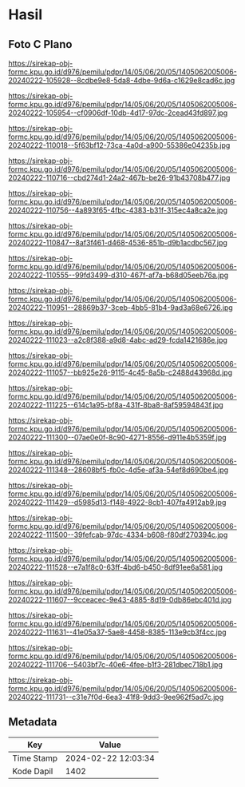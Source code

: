 # Hasil

## Foto C Plano

https://sirekap-obj-formc.kpu.go.id/d976/pemilu/pdpr/14/05/06/20/05/1405062005006-20240222-105928--8cdbe9e8-5da8-4dbe-9d6a-c1629e8cad6c.jpg

https://sirekap-obj-formc.kpu.go.id/d976/pemilu/pdpr/14/05/06/20/05/1405062005006-20240222-105954--cf0906df-10db-4d17-97dc-2cead43fd897.jpg

https://sirekap-obj-formc.kpu.go.id/d976/pemilu/pdpr/14/05/06/20/05/1405062005006-20240222-110018--5f63bf12-73ca-4a0d-a900-55386e04235b.jpg

https://sirekap-obj-formc.kpu.go.id/d976/pemilu/pdpr/14/05/06/20/05/1405062005006-20240222-110716--cbd274d1-24a2-467b-be26-91b43708b477.jpg

https://sirekap-obj-formc.kpu.go.id/d976/pemilu/pdpr/14/05/06/20/05/1405062005006-20240222-110756--4a893f65-4fbc-4383-b31f-315ec4a8ca2e.jpg

https://sirekap-obj-formc.kpu.go.id/d976/pemilu/pdpr/14/05/06/20/05/1405062005006-20240222-110847--8af3f461-d468-4536-851b-d9b1acdbc567.jpg

https://sirekap-obj-formc.kpu.go.id/d976/pemilu/pdpr/14/05/06/20/05/1405062005006-20240222-110555--99fd3499-d310-467f-af7a-b68d05eeb76a.jpg

https://sirekap-obj-formc.kpu.go.id/d976/pemilu/pdpr/14/05/06/20/05/1405062005006-20240222-110951--28869b37-3ceb-4bb5-81b4-9ad3a68e6726.jpg

https://sirekap-obj-formc.kpu.go.id/d976/pemilu/pdpr/14/05/06/20/05/1405062005006-20240222-111023--a2c8f388-a9d8-4abc-ad29-fcda1421686e.jpg

https://sirekap-obj-formc.kpu.go.id/d976/pemilu/pdpr/14/05/06/20/05/1405062005006-20240222-111057--bb925e26-9115-4c45-8a5b-c2488d43968d.jpg

https://sirekap-obj-formc.kpu.go.id/d976/pemilu/pdpr/14/05/06/20/05/1405062005006-20240222-111225--614c1a95-bf8a-431f-8ba8-8af59594843f.jpg

https://sirekap-obj-formc.kpu.go.id/d976/pemilu/pdpr/14/05/06/20/05/1405062005006-20240222-111300--07ae0e0f-8c90-4271-8556-d911e4b5359f.jpg

https://sirekap-obj-formc.kpu.go.id/d976/pemilu/pdpr/14/05/06/20/05/1405062005006-20240222-111348--28608bf5-fb0c-4d5e-af3a-54ef8d690be4.jpg

https://sirekap-obj-formc.kpu.go.id/d976/pemilu/pdpr/14/05/06/20/05/1405062005006-20240222-111429--d5985d13-f148-4922-8cb1-407fa4912ab9.jpg

https://sirekap-obj-formc.kpu.go.id/d976/pemilu/pdpr/14/05/06/20/05/1405062005006-20240222-111500--39fefcab-97dc-4334-b608-f80df270394c.jpg

https://sirekap-obj-formc.kpu.go.id/d976/pemilu/pdpr/14/05/06/20/05/1405062005006-20240222-111528--e7a1f8c0-63ff-4bd6-b450-8df91ee6a581.jpg

https://sirekap-obj-formc.kpu.go.id/d976/pemilu/pdpr/14/05/06/20/05/1405062005006-20240222-111607--9cceacec-9e43-4885-8d19-0db86ebc401d.jpg

https://sirekap-obj-formc.kpu.go.id/d976/pemilu/pdpr/14/05/06/20/05/1405062005006-20240222-111631--41e05a37-5ae8-4458-8385-113e9cb3f4cc.jpg

https://sirekap-obj-formc.kpu.go.id/d976/pemilu/pdpr/14/05/06/20/05/1405062005006-20240222-111706--5403bf7c-40e6-4fee-b1f3-281dbec718b1.jpg

https://sirekap-obj-formc.kpu.go.id/d976/pemilu/pdpr/14/05/06/20/05/1405062005006-20240222-111731--c31e7f0d-6ea3-41f8-9dd3-9ee962f5ad7c.jpg


## Metadata

| Key        | Value               |
| ---------- | ------------------- |
| Time Stamp | 2024-02-22 12:03:34 |
| Kode Dapil | 1402                |



